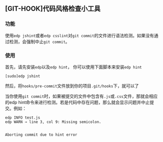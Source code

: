 ## [GIT-HOOK]代码风格检查小工具

### 功能

使用`edp jshint`或者`edp csslint`对`git commit`的文件进行语法检测。如果没有通过检测，会强制中止`git commit`。

### 使用

首先，请先安装`edp`以及`edp hint`， 你可以使用下面脚本来安装`edp hint`

```shell
[sudo]edp jshint
```

然后，将`hooks/pre-commit`文件放到你的项目`.git/hooks`下，就可以了

当你使用`git commit`时，如果被提交的文件中包含有`.js`或`.css`文件，那就会相应的edp hint命令来进行检测。若是代码中存在问题，那么就会显示问题并中止提交。例如：

```shell
edp INFO test.js
edp WARN → line 3, col 9: Missing semicolon.


Aborting commit due to hint error
```